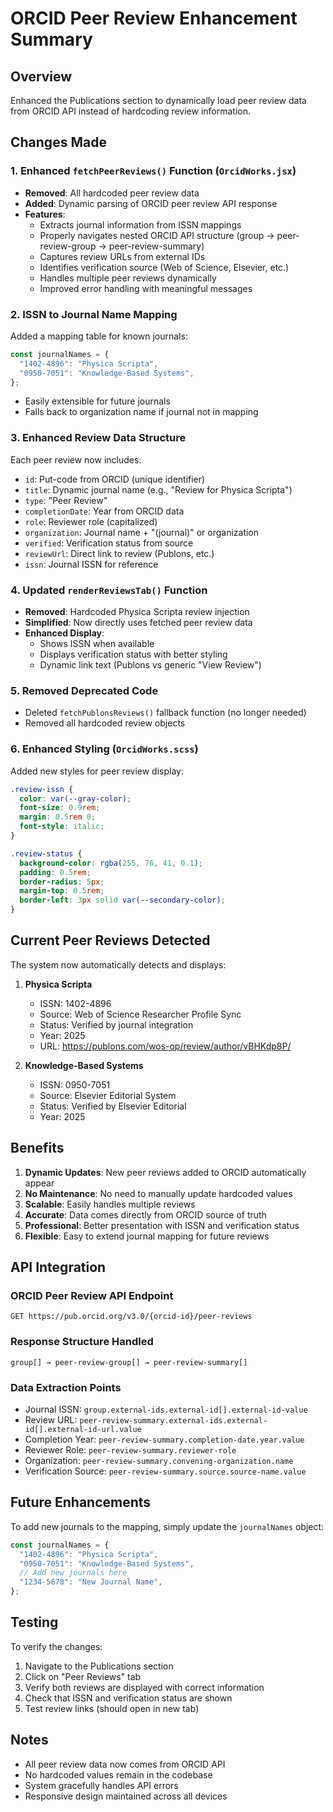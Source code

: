# ORCID Peer Review Enhancement Summary

## Overview

Enhanced the Publications section to dynamically load peer review data from ORCID API instead of hardcoding review information.

## Changes Made

### 1. **Enhanced `fetchPeerReviews()` Function** (`OrcidWorks.jsx`)

- **Removed**: All hardcoded peer review data
- **Added**: Dynamic parsing of ORCID peer review API response
- **Features**:
  - Extracts journal information from ISSN mappings
  - Properly navigates nested ORCID API structure (group → peer-review-group → peer-review-summary)
  - Captures review URLs from external IDs
  - Identifies verification source (Web of Science, Elsevier, etc.)
  - Handles multiple peer reviews dynamically
  - Improved error handling with meaningful messages

### 2. **ISSN to Journal Name Mapping**

Added a mapping table for known journals:

```javascript
const journalNames = {
  "1402-4896": "Physica Scripta",
  "0950-7051": "Knowledge-Based Systems",
};
```

- Easily extensible for future journals
- Falls back to organization name if journal not in mapping

### 3. **Enhanced Review Data Structure**

Each peer review now includes:

- `id`: Put-code from ORCID (unique identifier)
- `title`: Dynamic journal name (e.g., "Review for Physica Scripta")
- `type`: "Peer Review"
- `completionDate`: Year from ORCID data
- `role`: Reviewer role (capitalized)
- `organization`: Journal name + "(journal)" or organization
- `verified`: Verification status from source
- `reviewUrl`: Direct link to review (Publons, etc.)
- `issn`: Journal ISSN for reference

### 4. **Updated `renderReviewsTab()` Function**

- **Removed**: Hardcoded Physica Scripta review injection
- **Simplified**: Now directly uses fetched peer review data
- **Enhanced Display**:
  - Shows ISSN when available
  - Displays verification status with better styling
  - Dynamic link text (Publons vs generic "View Review")

### 5. **Removed Deprecated Code**

- Deleted `fetchPublonsReviews()` fallback function (no longer needed)
- Removed all hardcoded review objects

### 6. **Enhanced Styling** (`OrcidWorks.scss`)

Added new styles for peer review display:

```scss
.review-issn {
  color: var(--gray-color);
  font-size: 0.9rem;
  margin: 0.5rem 0;
  font-style: italic;
}

.review-status {
  background-color: rgba(255, 76, 41, 0.1);
  padding: 0.5rem;
  border-radius: 5px;
  margin-top: 0.5rem;
  border-left: 3px solid var(--secondary-color);
}
```

## Current Peer Reviews Detected

The system now automatically detects and displays:

1. **Physica Scripta**

   - ISSN: 1402-4896
   - Source: Web of Science Researcher Profile Sync
   - Status: Verified by journal integration
   - Year: 2025
   - URL: https://publons.com/wos-op/review/author/vBHKdp8P/

2. **Knowledge-Based Systems**
   - ISSN: 0950-7051
   - Source: Elsevier Editorial System
   - Status: Verified by Elsevier Editorial
   - Year: 2025

## Benefits

1. **Dynamic Updates**: New peer reviews added to ORCID automatically appear
2. **No Maintenance**: No need to manually update hardcoded values
3. **Scalable**: Easily handles multiple reviews
4. **Accurate**: Data comes directly from ORCID source of truth
5. **Professional**: Better presentation with ISSN and verification status
6. **Flexible**: Easy to extend journal mapping for future reviews

## API Integration

### ORCID Peer Review API Endpoint

```
GET https://pub.orcid.org/v3.0/{orcid-id}/peer-reviews
```

### Response Structure Handled

```
group[] → peer-review-group[] → peer-review-summary[]
```

### Data Extraction Points

- Journal ISSN: `group.external-ids.external-id[].external-id-value`
- Review URL: `peer-review-summary.external-ids.external-id[].external-id-url.value`
- Completion Year: `peer-review-summary.completion-date.year.value`
- Reviewer Role: `peer-review-summary.reviewer-role`
- Organization: `peer-review-summary.convening-organization.name`
- Verification Source: `peer-review-summary.source.source-name.value`

## Future Enhancements

To add new journals to the mapping, simply update the `journalNames` object:

```javascript
const journalNames = {
  "1402-4896": "Physica Scripta",
  "0950-7051": "Knowledge-Based Systems",
  // Add new journals here
  "1234-5678": "New Journal Name",
};
```

## Testing

To verify the changes:

1. Navigate to the Publications section
2. Click on "Peer Reviews" tab
3. Verify both reviews are displayed with correct information
4. Check that ISSN and verification status are shown
5. Test review links (should open in new tab)

## Notes

- All peer review data now comes from ORCID API
- No hardcoded values remain in the codebase
- System gracefully handles API errors
- Responsive design maintained across all devices
